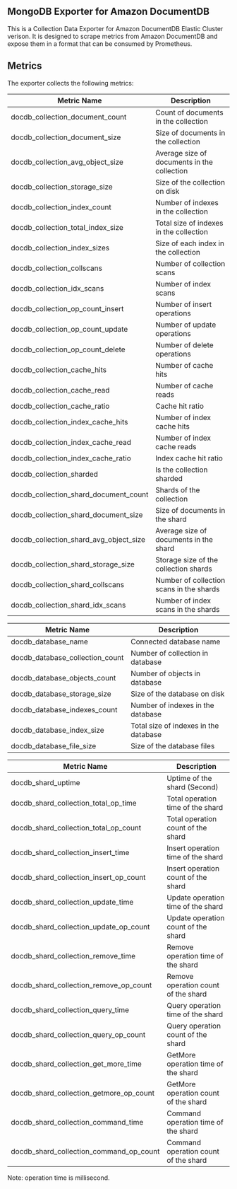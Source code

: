 ## MongoDB Exporter for Amazon DocumentDB

This is a Collection Data Exporter for Amazon DocumentDB Elastic Cluster verison. It is designed to scrape metrics from Amazon DocumentDB and expose them in a format that can be consumed by Prometheus.

## Metrics

The exporter collects the following metrics:

| Metric Name | Description |
|------------|-------------|
| docdb_collection_document_count | Count of documents in the collection |
| docdb_collection_document_size | Size of documents in the collection |
| docdb_collection_avg_object_size | Average size of documents in the collection |
| docdb_collection_storage_size | Size of the collection on disk |
| docdb_collection_index_count | Number of indexes in the collection |
| docdb_collection_total_index_size | Total size of indexes in the collection |
| docdb_collection_index_sizes | Size of each index in the collection |
| docdb_collection_collscans | Number of collection scans |
| docdb_collection_idx_scans | Number of index scans |
| docdb_collection_op_count_insert | Number of insert operations |
| docdb_collection_op_count_update | Number of update operations |
| docdb_collection_op_count_delete | Number of delete operations |
| docdb_collection_cache_hits | Number of cache hits |
| docdb_collection_cache_read | Number of cache reads |
| docdb_collection_cache_ratio | Cache hit ratio |
| docdb_collection_index_cache_hits | Number of index cache hits |
| docdb_collection_index_cache_read | Number of index cache reads |
| docdb_collection_index_cache_ratio | Index cache hit ratio |
| docdb_collection_sharded | Is the collection sharded |
| docdb_collection_shard_document_count | Shards of the collection |
| docdb_collection_shard_document_size | Size of documents in the shard |
| docdb_collection_shard_avg_object_size | Average size of documents in the shard |
| docdb_collection_shard_storage_size | Storage size of the collection shards |
| docdb_collection_shard_collscans | Number of collection scans in the shards |
| docdb_collection_shard_idx_scans | Number of index scans in the shards |

| Metric Name | Description |
|------------|-------------|
| docdb_database_name | Connected database name  |
| docdb_database_collection_count | Number of collection in database  |
| docdb_database_objects_count | Number of objects in database  |
| docdb_database_storage_size | Size of the database on disk |
| docdb_database_indexes_count | Number of indexes in the database |
| docdb_database_index_size | Total size of indexes in the database |
| docdb_database_file_size | Size of the database files |

| Metric Name | Description |
|------------|-------------|
| docdb_shard_uptime | Uptime of the shard (Second) |
| docdb_shard_collection_total_op_time | Total operation time of the shard |
| docdb_shard_collection_total_op_count | Total operation count of the shard |
| docdb_shard_collection_insert_time | Insert operation time of the shard |
| docdb_shard_collection_insert_op_count | Insert operation count of the shard |
| docdb_shard_collection_update_time | Update operation time of the shard |
| docdb_shard_collection_update_op_count | Update operation count of the shard |
| docdb_shard_collection_remove_time | Remove operation time of the shard |
| docdb_shard_collection_remove_op_count | Remove operation count of the shard |
| docdb_shard_collection_query_time | Query operation time of the shard |
| docdb_shard_collection_query_op_count | Query operation count of the shard |
| docdb_shard_collection_get_more_time | GetMore operation time of the shard |
| docdb_shard_collection_getmore_op_count | GetMore operation count of the shard |
| docdb_shard_collection_command_time | Command operation time of the shard |
| docdb_shard_collection_command_op_count | Command operation count of the shard |

Note: operation time is millisecond.